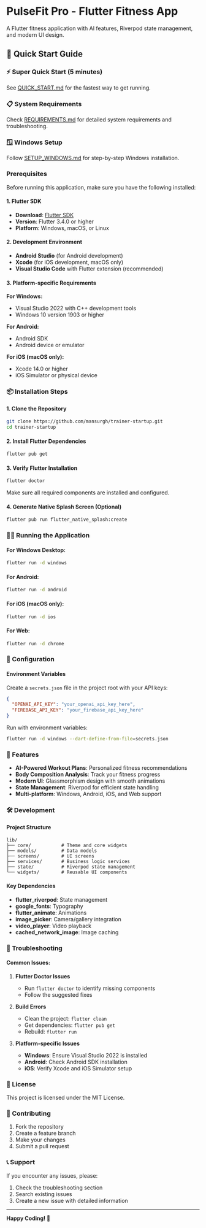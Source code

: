 # PulseFit Pro - Flutter Fitness App

A Flutter fitness application with AI features, Riverpod state management, and modern UI design.

## 🚀 Quick Start Guide

### ⚡ Super Quick Start (5 minutes)
See [QUICK_START.md](QUICK_START.md) for the fastest way to get running.

### 📋 System Requirements
Check [REQUIREMENTS.md](REQUIREMENTS.md) for detailed system requirements and troubleshooting.

### 🪟 Windows Setup
Follow [SETUP_WINDOWS.md](SETUP_WINDOWS.md) for step-by-step Windows installation.

### Prerequisites

Before running this application, make sure you have the following installed:

#### 1. Flutter SDK
- **Download**: [Flutter SDK](https://docs.flutter.dev/get-started/install)
- **Version**: Flutter 3.4.0 or higher
- **Platform**: Windows, macOS, or Linux

#### 2. Development Environment
- **Android Studio** (for Android development)
- **Xcode** (for iOS development, macOS only)
- **Visual Studio Code** with Flutter extension (recommended)

#### 3. Platform-specific Requirements

**For Windows:**
- Visual Studio 2022 with C++ development tools
- Windows 10 version 1903 or higher

**For Android:**
- Android SDK
- Android device or emulator

**For iOS (macOS only):**
- Xcode 14.0 or higher
- iOS Simulator or physical device

### 📦 Installation Steps

#### 1. Clone the Repository
```bash
git clone https://github.com/mansurgh/trainer-startup.git
cd trainer-startup
```

#### 2. Install Flutter Dependencies
```bash
flutter pub get
```

#### 3. Verify Flutter Installation
```bash
flutter doctor
```
Make sure all required components are installed and configured.

#### 4. Generate Native Splash Screen (Optional)
```bash
flutter pub run flutter_native_splash:create
```

### 🏃‍♂️ Running the Application

#### For Windows Desktop:
```bash
flutter run -d windows
```

#### For Android:
```bash
flutter run -d android
```

#### For iOS (macOS only):
```bash
flutter run -d ios
```

#### For Web:
```bash
flutter run -d chrome
```

### 🔧 Configuration

#### Environment Variables
Create a `secrets.json` file in the project root with your API keys:

```json
{
  "OPENAI_API_KEY": "your_openai_api_key_here",
  "FIREBASE_API_KEY": "your_firebase_api_key_here"
}
```

Run with environment variables:
```bash
flutter run -d windows --dart-define-from-file=secrets.json
```

### 📱 Features

- **AI-Powered Workout Plans**: Personalized fitness recommendations
- **Body Composition Analysis**: Track your fitness progress
- **Modern UI**: Glassmorphism design with smooth animations
- **State Management**: Riverpod for efficient state handling
- **Multi-platform**: Windows, Android, iOS, and Web support

### 🛠️ Development

#### Project Structure
```
lib/
├── core/           # Theme and core widgets
├── models/         # Data models
├── screens/        # UI screens
├── services/       # Business logic services
├── state/          # Riverpod state management
└── widgets/        # Reusable UI components
```

#### Key Dependencies
- **flutter_riverpod**: State management
- **google_fonts**: Typography
- **flutter_animate**: Animations
- **image_picker**: Camera/gallery integration
- **video_player**: Video playback
- **cached_network_image**: Image caching

### 🐛 Troubleshooting

#### Common Issues:

1. **Flutter Doctor Issues**
   - Run `flutter doctor` to identify missing components
   - Follow the suggested fixes

2. **Build Errors**
   - Clean the project: `flutter clean`
   - Get dependencies: `flutter pub get`
   - Rebuild: `flutter run`

3. **Platform-specific Issues**
   - **Windows**: Ensure Visual Studio 2022 is installed
   - **Android**: Check Android SDK installation
   - **iOS**: Verify Xcode and iOS Simulator setup

### 📄 License

This project is licensed under the MIT License.

### 🤝 Contributing

1. Fork the repository
2. Create a feature branch
3. Make your changes
4. Submit a pull request

### 📞 Support

If you encounter any issues, please:
1. Check the troubleshooting section
2. Search existing issues
3. Create a new issue with detailed information

---

**Happy Coding! 🎉**